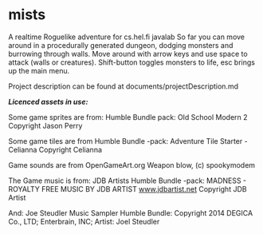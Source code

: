 # mists
A realtime Roguelike adventure for cs.hel.fi javalab
So far you can move around in a procedurally generated dungeon, dodging monsters and burrowing through walls. Move around with arrow keys and use space to attack (walls or creatures). Shift-button toggles monsters to life, esc brings up the main menu.


Project description can be found at documents/projectDescription.md


***Licenced assets in use:***

Some game sprites are from: Humble Bundle pack: Old School Modern 2 Copyright Jason Perry

Some game tiles are from Humble Bundle -pack: Adventure Tile Starter - Celianna Copyright Celianna

Game sounds are from OpenGameArt.org Weapon blow, (c) spookymodem

The Game music is from: JDB Artists Humble Bundle -pack: MADNESS - ROYALTY FREE MUSIC BY JDB ARTIST www.jdbartist.net Copyright JDB Artist

And: Joe Steudler Music Sampler Humble Bundle: Copyright 2014 DEGICA Co., LTD; Enterbrain, INC; Artist: Joel Steudler
